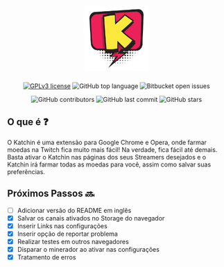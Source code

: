 # <div align="center"><img src="./res/icon.png" width="150px"/></div>

<div align="center">
  
[![GPLv3 license](https://img.shields.io/badge/License-MIT-blue.svg)](LICENSE.md)
![GitHub top language](https://img.shields.io/github/languages/top/pmba/twitch-katchin)
![Bitbucket open issues](https://img.shields.io/bitbucket/issues/pmba/twitch-katchin)

![GitHub contributors](https://img.shields.io/github/contributors/pmba/twitch-katchin)
![GitHub last commit](https://img.shields.io/github/last-commit/pmba/twitch-katchin)
![GitHub stars](https://img.shields.io/github/stars/pmba/twitch-katchin)

</div>

## O que é :question:

O Katchin é uma extensão para Google Chrome e Opera, onde farmar moedas na
Twitch fica muito mais fácil! Na verdade, fica fácil até demais. Basta ativar o
Katchin nas páginas dos seus Streamers desejados e o Katchin irá farmar todas as
moedas para você, assim como salvar suas preferências.

## Próximos Passos :soon:

-   [ ] Adicionar versão do README em inglês
-   [x] Salvar os canais ativados no Storage do navegador
-   [x] Inserir Links nas configurações
-   [x] Inserir opção de reportar problema
-   [x] Realizar testes em outros navegadores
-   [x] Disparar o minerador ao ativar nas configurações
-   [x] Tratamento de erros
